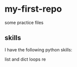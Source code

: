 # my-first-repo
 
some practice files

## skills

I have the following python skills:

list and dict
loops
re